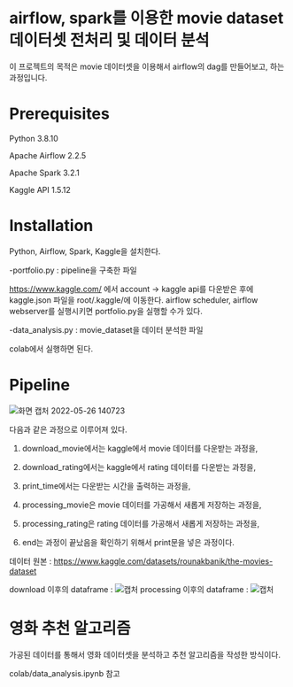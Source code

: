 # airflow, spark를 이용한 movie dataset 데이터셋 전처리 및 데이터 분석
이 프로젝트의 목적은 movie 데이터셋을 이용해서 airflow의 dag를 만들어보고, 하는 과정입니다.

# Prerequisites
Python 3.8.10

Apache Airflow 2.2.5

Apache Spark 3.2.1

Kaggle API 1.5.12

# Installation
Python, Airflow, Spark, Kaggle을 설치한다.

-portfolio.py : pipeline을 구축한 파일

https://www.kaggle.com/ 에서 account -> kaggle api를 다운받은 후에 kaggle.json 파일을 root/.kaggle/에 이동한다.
airflow scheduler, airflow webserver를 실행시키면 portfolio.py을 실행할 수가 있다. 

-data_analysis.py : movie_dataset을 데이터 분석한 파일

colab에서 실행하면 된다.

# Pipeline

![화면 캡처 2022-05-26 140723](https://user-images.githubusercontent.com/70638465/170420023-bb61b51a-1a76-44e7-ba86-9fac082dca30.jpg)


다음과 같은 과정으로 이루어져 있다.

1. download_movie에서는 kaggle에서 movie 데이터를 다운받는 과정을,

2. download_rating에서는 kaggle에서 rating 데이터를 다운받는 과정을,

3. print_time에서는 다운받는 시간을 출력하는 과정을,

4. processing_movie은 movie 데이터를 가공해서 새롭게 저장하는 과정을,

5. processing_rating은 rating 데이터를 가공해서 새롭게 저장하는 과정을,

6. end는 과정이 끝났음을 확인하기 위해서 print문을 넣은 과정이다.


데이터 원본 : https://www.kaggle.com/datasets/rounakbanik/the-movies-dataset

download 이후의 dataframe : 
![캡처](https://user-images.githubusercontent.com/70638465/165229806-ead688ba-c8f4-4e5e-9a95-06fbb741332a.jpg)
processing 이후의 dataframe : 
![캡처](https://user-images.githubusercontent.com/70638465/165229941-1b730e81-68a6-4f11-b83f-c29c9a91c8f0.jpg)


# 영화 추천 알고리즘

가공된 데이터를 통해서 영화 데이터셋을 분석하고 추천 알고리즘을 작성한 방식이다.

colab/data_analysis.ipynb 참고 
